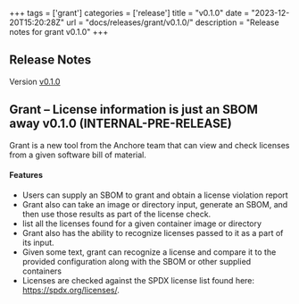 +++
tags = ['grant']
categories = ['release']
title = "v0.1.0"
date = "2023-12-20T15:20:28Z"
url = "docs/releases/grant/v0.1.0/"
description = "Release notes for grant v0.1.0"
+++

## Release Notes

Version [v0.1.0](https://github.com/anchore/grant/releases/tag/v0.1.0)

## Grant – License information is just an SBOM away v0.1.0 (INTERNAL-PRE-RELEASE)

Grant is a new tool from the Anchore team that can view and check licenses from a given software bill of material. 

#### Features

- Users can supply an SBOM to grant and obtain a license violation report
- Grant also can take an image or directory input, generate an SBOM, and then use those results as part of the license check. 
- list all the licenses found for a given container image or directory
- Grant also has the ability to recognize licenses passed to it as a part of its input. 
- Given some text, grant can recognize a license and compare it to the provided configuration along with the SBOM or other supplied containers
- Licenses are checked against the SPDX license list found here: https://spdx.org/licenses/.

